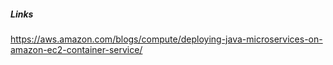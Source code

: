 

##### Links #####
https://aws.amazon.com/blogs/compute/deploying-java-microservices-on-amazon-ec2-container-service/
